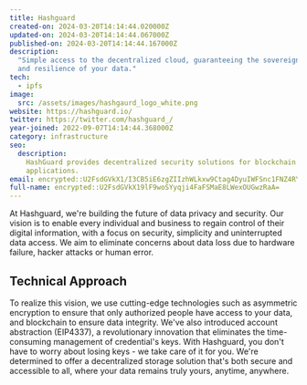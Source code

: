 ```yaml
---
title: Hashguard
created-on: 2024-03-20T14:14:44.020000Z
updated-on: 2024-03-20T14:14:44.067000Z
published-on: 2024-03-20T14:14:44.167000Z
description:
  "Simple access to the decentralized cloud, guaranteeing the sovereignty
  and resilience of your data."
tech:
  - ipfs
image:
  src: /assets/images/hashgaurd_logo_white.png
website: https://hashguard.io/
twitter: https://twitter.com/hashguard_/
year-joined: 2022-09-07T14:14:44.368000Z
category: infrastructure
seo:
  description:
    HashGuard provides decentralized security solutions for blockchain
    applications.
email: encrypted::U2FsdGVkX1/I3CB5iE6zgZIIzhWLkxw9Ctag4DyuIWFSnc1FNZ4RY/xCoNvHpz4r
full-name: encrypted::U2FsdGVkX19lF9woSYyqji4FaFSMaE8LWexOUGwzRaA=
---
```


At Hashguard, we're building the future of data privacy and security. Our vision is to enable every individual and business to regain control of their digital information, with a focus on security, simplicity and uninterrupted data access. We aim to eliminate concerns about data loss due to hardware failure, hacker attacks or human error.

## Technical Approach

To realize this vision, we use cutting-edge technologies such as asymmetric encryption to ensure that only authorized people have access to your data, and blockchain to ensure data integrity. We've also introduced account abstraction (EIP4337), a revolutionary innovation that eliminates the time-consuming management of credential's keys. With Hashguard, you don't have to worry about losing keys - we take care of it for you. We're determined to offer a decentralized storage solution that's both secure and accessible to all, where your data remains truly yours, anytime, anywhere.
